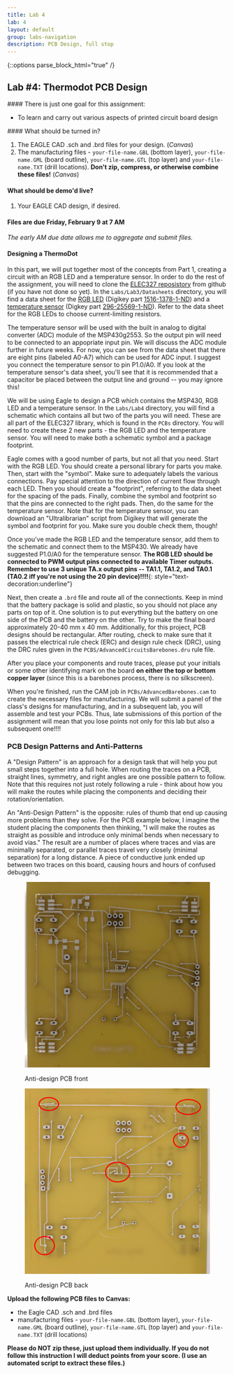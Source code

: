 ```yaml
---
title: Lab 4
lab: 4
layout: default
group: labs-navigation
description: PCB Design, full stop
---
```



{::options parse_block_html="true" /}


## Lab #4: Thermodot PCB Design

<div class="alert alert-info" role="alert">
#### There is just one goal for this assignment:

  - To learn and carry out various aspects of printed circuit board design
  
</div>

<div class="alert alert-danger" role="alert">
#### What should be turned in?

  1. The EAGLE CAD .sch and .brd files for your design. (_Canvas_)
  2. The manufacturing files - `your-file-name.GBL` (bottom layer), `your-file-name.GML` (board
  outline), `your-file-name.GTL` (top layer) and `your-file-name.TXT` (drill locations).
  **Don't zip, compress, or otherwise combine these files!** (_Canvas_)

#### What should be demo'd live?
  1. Your EAGLE CAD design, if desired.

#### Files are due Friday, February 9 at 7 AM 

_The early AM due date allows me to aggregate and submit files._

</div>

#### Designing a ThermoDot

In this part, we will put together most of the concepts from Part 1, creating a circuit with an
RGB LED and a temperature sensor. In order to do the rest of the assignment, you will need to
clone the [ELEC327 reposistory](https://github.com/ckemere/ELEC327) from github (if you have
not done so yet). In the `Labs/Lab3/Datasheets` directory, you will find a data sheet for the
[RGB LED](https://github.com/ckemere/ELEC327/blob/master/Labs/Lab4/Datasheets/QBLP655R-RGB.pdf) (Digikey part
[1516-1378-1-ND](https://www.digikey.com/product-detail/en/qt-brightek-qtb/QBLP655R-RGB/1516-1378-1-ND/9739223)) and a
[temperature sensor](tmp20.pdf) (Digkey part
[296-25569-1-ND](https://www.digikey.com/products/en?keywords=296-25569-1-ND)). Refer to the
data sheet for the RGB LEDs to choose current-limiting resistors.

The temperature sensor will be used with the built in analog to digital converter (ADC) module
of the MSP430g2553. So the output pin will need to be connected to an appopriate input pin. We
will discuss the ADC module further in future weeks. For now, you can see from the data sheet
that there are eight pins (labeled A0-A7) which can be used for ADC input. I suggest you
connect the temperature sensor to pin P1.0/A0. If you look at the temperature sensor's data
sheet, you'll see that it is recommended that a capacitor be placed between the output line and
ground -- you may ignore this!

We will be using Eagle to design a PCB which contains the MSP430, RGB LED and a temperature
sensor. In the `Labs/Lab4` directory, you will find a schematic which contains all but two
of the parts you will need. These are all part of the ELEC327 library, which is found in the
`PCBs` directory. You will need to create these 2 new parts - the RGB LED and the temperature
sensor.  You will need to make both a schematic symbol and a package footprint.

Eagle comes with a good number of parts, but not all that you need. Start with the RGB LED. You
should create a personal library for parts you make. Then, start with the "symbol". Make sure
to adequately labels the various connections. Pay special attention to the direction of current
flow through each LED. Then you should create a "footprint", referring to the data sheet for
the spacing of the pads. Finally, combine the symbol and footprint so that the pins are
connected to the right pads. Then, do the same for the temperature sensor. Note that for the
temperature sensor, you can download an "Ultralibrarian" script from Digikey that will generate
the symbol and footprint for you. Make sure you double check them, though!

Once you've made the RGB LED and the temperature sensor, add them to the schematic and connect
them to the MSP430. We already have suggested P1.0/A0 for the temperature sensor. **The RGB LED
should be connected to PWM output pins connected to available Timer outputs. Remember to use 3
unique TA.x output pins -- TA1.1, TA1.2, and TA0.1 (TA0.2 iff you're not using the 20 pin
device)!!!!**{: style="text-decoration:underline"} 

Next, then create a `.brd` file and route all of the connectionts. Keep in mind that the
battery package is solid and plastic, so you should not place any parts on top of it. One
solution is to put everything but the battery on one side of the PCB and the battery on the
other. Try to make the final board approximately 20-40 mm x 40 mm. Additionally, for this project,
PCB designs should be rectangular. After routing, check to make sure that it passes the
electrical rule check (ERC) and design rule check (DRC), using the DRC rules given in the
`PCBS/AdvancedCircuitsBarebones.dru` rule file. 

After you place your components and route traces, please put your initials or some other
identifying mark on the board **on either the top or bottom copper layer** (since this is a
barebones process, there is no silkscreen).

When you're finished, run the CAM job in `PCBs/AdvancedBarebones.cam` to create the necessary
files for manufacturing. We will submit a panel of the class's designs for manufacturing, and
in a subsequent lab, you will assemble and test your PCBs. Thus, late submissions of this
portion of the assignment will mean that you lose points not only for this lab but also a
subsequent one!!!!

### PCB Design Patterns and Anti-Patterns

A "Design Pattern" is an approach for a design task that will help you put small steps together
into a full hole. When routing the traces on a PCB, straight lines, symmetry, and right angles
are one possible pattern to follow. Note that this requires not just rotely following a rule -
think about how you will make the routes while placing the components and deciding their
rotation/orientation.

An "Anti-Design Pattern" is the opposite: rules of thumb that end up causing more problems than
they solve. For the PCB example below, I imagine the student placing the components then
thinking, "I will make the routes as straight as possible and introduce only minimal bends when
necessary to avoid vias." The result are a number of places where traces and vias are minimally
separated, or parallel traces travel very closely (minimal separation) for a long distance. A
piece of conductive junk ended up between two traces on this board, causing hours and hours of
confused debugging.


<div class="row">
<div class="col-md-6 col-sm-6 col-xs-6">
<figure class="figure">
<a href="PCB-Antidesign-Front.jpg"> <img src="PCB-Antidesign-Front.jpg" class="figure-img
img-fluid rounded" alt="PCB Example Front"></a>
<figcaption class="figure-caption"><p>Anti-design PCB front</p></figcaption>
</figure>
</div>
<div class="col-md-6 col-sm-6 col-xs-6">
<figure class="figure">
<a href="PCB-Antidesign-Back.jpg"> <img src="PCB-Antidesign-Back.jpg" class="figure-img
img-fluid rounded" alt="PCB Example Back"></a>
<figcaption class="figure-caption"><p>Anti-design PCB back</p></figcaption>
</figure>
</div>
</div>


**Upload the following PCB files to Canvas:**

  + the Eagle CAD .sch and .brd files
  + manufacturing files - `your-file-name.GBL` (bottom layer), `your-file-name.GML` (board
  outline), `your-file-name.GTL` (top layer) and `your-file-name.TXT` (drill locations)

**Please do NOT zip these, just upload them individually. If you do not follow this instruction
I will deduct points from your score. (I use an automated script to extract these files.)**


